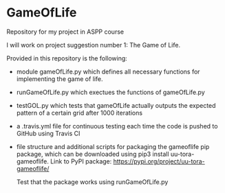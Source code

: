 # GameOfLife
Repository for my project in ASPP course

I will work on project suggestion number 1: The Game of Life. 

Provided in this repository is the following: 
- module gameOfLife.py which defines all necessary functions for implementing the game of life. 
- runGameOfLife.py which exectues the functions of gameOfLife.py
- testGOL.py which tests that gameOfLife actually outputs the expected pattern of a certain grid after 1000 iterations
- a .travis.yml file for continuous testing each time the code is pushed to GitHub using Travis CI
- file structure and additional scripts for packaging the gameoflife pip package, which can be downloaded using pip3 install uu-tora-gameoflife.
    Link to PyPI package: https://pypi.org/project/uu-tora-gameoflife/ 
    
    Test that the package works using runGameOfLife.py
